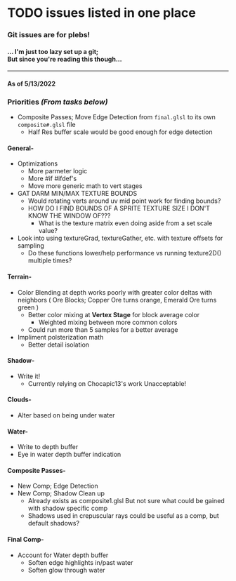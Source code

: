 # TODO issues listed in one place
### Git issues are for plebs!
####   ... I'm just too lazy set up a git; <br> But since you're reading this though...


---
#### As of 5/13/2022

### Priorities *(From tasks below)*
- Composite Passes; Move Edge Detection from `final.glsl` to its own `composite#.glsl` file
  - Half Res buffer scale would be good enough for edge detection



#### General-
- Optimizations
  - More parmeter logic
  - More #if #ifdef's
  - Move more generic math to vert stages
- GAT DARM MIN/MAX TEXTURE BOUNDS
  - Would rotating verts around uv mid point work for finding bounds?
  - HOW DO I FIND BOUNDS OF A SPRITE TEXTURE SIZE I DON'T KNOW THE WINDOW OF???
    - What is the texture matrix even doing aside from a set scale value?
- Look into using textureGrad, textureGather, etc. with texture offsets for sampling
  - Do these functions lower/help performance vs running texture2D() multiple times?


#### Terrain-
- Color Blending at depth works poorly with greater color deltas with neighbors
    ( Ore Blocks; Copper Ore turns orange, Emerald Ore turns green )
  - Better color mixing at **Vertex Stage** for block average color
    - Weighted mixing between more common colors
  - Could run more than 5 samples for a better average
- Impliment polsterization math
  - Better detail isolation


#### Shadow-
- Write it!
  - Currently relying on Chocapic13's work
      Unacceptable!

#### Clouds-
- Alter based on being under water


#### Water-
- Write to depth buffer
- Eye in water depth buffer indication


#### Composite Passes-
- New Comp; Edge Detection
- New Comp; Shadow Clean up
  - Already exists as composite1.glsl
      But not sure what could be gained with shadow specific comp
  - Shadows used in crepuscular rays could be useful as a comp, but default shadows?


#### Final Comp-
- Account for Water depth buffer
  - Soften edge highlights in/past water
  - Soften glow through water
